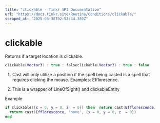 ```yaml
---
title: "clickable - Tinkr API Documentation"
url: "https://docs.tinkr.site/Routine/Conditions/clickable/"
scraped_at: "2025-06-30T02:53:44.389Z"
---
```


# clickable

Returns if a target location is clickable.

```lua
clickable(Vector3) : true : falseclickable(Vector3) : true : false
```

1.  Cast will only utilize a position if the spell being casted is a spell that requires clicking the mouse. Examples: Effloresence.
    
2.  This is a wrapper of LineOfSight() and clickableEntity
    

Example

```lua
if clickable({x = 0, y = 0, z  = 0}) then  return cast(Efflorescence, 'none', {x = 0, y = 0, z  = 0})endif clickable({x = 0, y = 0, z  = 0}) then
  return cast(Efflorescence, 'none', {x = 0, y = 0, z  = 0})
end
```
